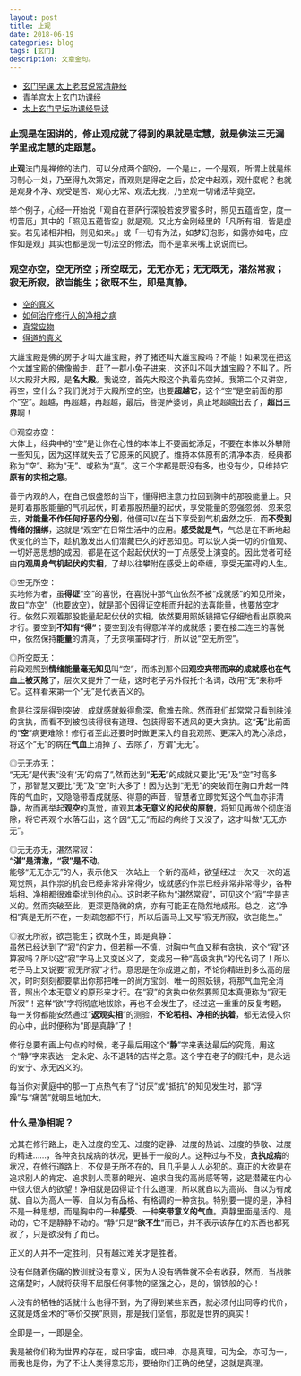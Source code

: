 ```yaml
---
layout: post
title: 止观
date: 2018-06-19
categories: blog
tags: [玄门]
description: 文章金句。
---
```


- [玄门早课 太上老君说常清静经](https://www.bilibili.com/video/av1525888/?spm_id_from=333.338.recommend_report.1)
- [青羊宫太上玄门功课经](https://www.bilibili.com/video/av5894399)
- [太上玄门早坛功课经导读](https://www.bilibili.com/video/av8878248)

### 止观是在因讲的，修止观成就了得到的果就是定慧，就是佛法三无漏学里戒定慧的定跟慧。
**止观**法门是禅修的法门，可以分成两个部份，一个是止，一个是观，所谓止就是练习制心一处，乃至得九次第定，而观则是得定之后，於定中起观，观什麼呢？也就是观身不净、观受是苦、观心无常、观法无我，乃至观一切诸法毕竟空。


举个例子，心经一开始说「观自在菩萨行深般若波罗蜜多时，照见五蕴皆空，度一切苦厄」其中的「照见五蕴皆空」就是观。又比方金刚经里的「凡所有相，皆是虚妄。若见诸相非相，则见如来。」或「一切有为法，如梦幻泡影，如露亦如电，应作如是观」其实也都是观一切法空的修法，而不是拿来嘴上说说而已。

### 观空亦空，空无所空；所空既无，无无亦无；无无既无，湛然常寂；寂无所寂，欲岂能生；欲既不生，即是真静。
- [空的真义](http://blog.sina.com.cn/s/blog_e4597a6e0102vm5t.html)
- [如何治疗修行人的净相之病](http://blog.sina.com.cn/s/blog_e4597a6e0102vm89.html)
- [真常应物](http://blog.sina.com.cn/s/blog_e4597a6e0102vm9r.html)
- [得道的真义](http://blog.sina.com.cn/s/blog_e4597a6e0102vmys.html)


大雄宝殿是佛的房子才叫大雄宝殿，养了猪还叫大雄宝殿吗？不能！如果现在把这个大雄宝殿的佛像搬走，赶了一群小兔子进来，这还叫不叫大雄宝殿？不叫了。所以大殿非大殿，是**名大殿**。我说空，首先大殿这个执着先空掉。我第二个又讲空，再空，空什么？我们说对于大殿所空的空，也要**超越它**，这个“空”是空前面的那个“空”。超越，再超越，再超越，最后，菩提萨婆诃，真正地超越出去了，**超出三界**啊！


◎观空亦空：<br>
大体上，经典中的“空”是让你在心性的本体上不要画蛇添足，不要在本体以外攀附一些知见，因为这样就失去了它原来的风貌了。维持本体原有的清净本质，经典都称为“空”、称为“无”、或称为“真”。这三个字都是既没有多，也没有少，只维持它**原有的实相之意**。


善于内观的人，在自己很盛怒的当下，懂得把注意力拉回到胸中的那股能量上。只是盯着那股能量的气机起伏，盯着那股热量的起伏，享受能量的忽强忽弱、忽来忽去，**对能量不作任何好恶的分别**，他便可以在当下享受到气机盎然之乐，而**不受到情绪的捆绑**，这就是“观空”在日常生活中的应用。**感受就是气**，气总是在不断地起伏变化的当下，趁机激发出人们潜藏已久的好恶知见。可以说人类一切的价值观、一切好恶思想的成因，都是在这个起起伏伏的一丁点感受上演变的。因此觉者可经由**内观周身气机起伏的实相**，了却以往攀附在感受上的牵缠，享受无罣碍的人生。


◎空无所空：<br>
实地修为者，虽**得证**“空”的喜悦，在喜悦中那气血依然不被“成就感”的知见所染，故曰“亦空”（也要放空），就是那个因得证空相而升起的法喜能量，也要放空才行。依然只观着那股能量起起伏伏的实相，依然要用照妖镜把它仔细地看出原貌来才行。要空到**不知有“得”**；要空到没有得意洋洋的成就感；要在接二连三的喜悦中，依然保持**能量**的清真，了无贪嗔罣碍才行，所以说“空无所空”。


◎所空既无：<br>
前段观照到**情绪能量毫无知见**叫“空”，而练到那个因**观空夹带而来的成就感也在气血上被灭除**了，层次又提升了一级，这时老子另外假托个名词，改用“无”来称呼它。这样看来第一个“无”是代表吉义的。


愈是往深层得到突破，成就感就躲得愈深，愈难去除。然而我们却常常只看到肤浅的贪执，而看不到被包装得很有道理、包装得密不透风的更大贪执。这“**无**”比前面的“**空**”病更难除！修行者至此还要时时做更深入的自我观照、更深入的洗心涤虑，将这个“无”的病在**气血**上消掉了、去除了，方谓“无无”。


◎无无亦无：<br>
“无无”是代表“没有‘无’的病了”,然而达到“**无无**”的成就又要比“无”及“空”时高多了，那智慧又要比“无”及“空”时大多了！因为达到“无无”的突破而在胸口升起一阵阵的气血时，又隐隐带着成就感、得意的声音，智慧者立即觉知这个气血亦非清静，故而再举起**观空**的真觉，直观其**本无意义的起伏的原貌**，将知见再做个彻底消除，将它再观个水落石出，这个因“无无”而起的病终于又没了，这才叫做“无无亦无”。

 ◎无无亦无，湛然常寂：<br>
**“湛”是清澈，“寂”是不动**。<br>
能够“无无亦无”的人，表示他又一次站上一个新的高峰，欲望经过一次又一次的返观觉照，其作祟的机会已经非常非常得少，成就感的作祟已经非常非常得少，各种垢相、净相都很难牵扰到他的心。这时老子称为“湛然常寂”，可见这个“寂”字是吉义的。然而突破至此，更深更隐微的病，亦有可能正在隐然地成形。总之，这“净相”真是无所不在，一刻疏忽都不行，所以后面马上又写“寂无所寂，欲岂能生。”


◎寂无所寂，欲岂能生；欲既不生，即是真静：<br>
虽然已经达到了“寂”的定力，但若稍一不慎，对胸中气血又稍有贪执，这个“寂”还算寂吗？所以这“寂”字马上又变凶义了，变成另一种“高级贪执”的代名词了！所以老子马上又说要“寂无所寂”才行。意思是在你成道之前，不论你精进到多么高的层次，时时刻刻都要拿出你那把唯一的尚方宝剑、唯一的照妖镜，将那气血完全消音，照出个本无意义的原形来才行。在“寂”的贪执中依然要照见本真便称为“寂无所寂”！这样“欲”字将彻底地拔除，再也不会发生了。经过这一重重的反复考题，每一关你都能安然通过“**返观实相**”的测验，**不论垢相、净相的执着**，都无法侵入你的心中，此时便称为“即是真静”了！

 
修行总要有画上句点的时候，老子最后用这个“**静**”字来表达最后的究竟，用这个“静”字来表达一定永定、永不退转的吉祥之意。这个字在老子的假托中，是永远的安宁、永无凶义的。


每当你对黄庭中的那一丁点热气有了“讨厌”或“抵抗”的知见发生时，那“浮躁”与“痛苦”就明显地加大。


### 什么是净相呢？
尤其在修行路上，走入过度的空无、过度的定静、过度的热诚、过度的恭敬、过度的精进……，各种贪执成病的状况，更甚于一般的人。这种过与不及，**贪执成病**的状况，在修行道路上，不仅是无所不在的，且几乎是人人必犯的。真正的大欲是在追求别人的肯定、追求别人羡慕的眼光、追求自我的高尚感等等，这是潜藏在内心中很大很大的欲望！净相就是因得证个什么道理，所以就自以为高尚、自以为有成就、自以为高人一等、自以为有品格、有格调的一种贪执。特别要一提的是，净相不是一种思想，而是胸中的一种**感受**、一种**夹带意义的气血**。真静里面是活的、是动的，它不是静静不动的。“静”只是“**欲不生**”而已，并不表示该存在的东西也都死寂了，只是欲没有了而已。


正义的人并不一定胜利，只有越过难关才是胜者。


没有伴随着伤痛的教训就没有意义，因为人没有牺牲就不会有收获，然而，当战胜这痛楚时，人就将获得不屈服任何事物的坚强之心，是的，钢铁般的心！


人没有的牺牲的话就什么也得不到，为了得到某些东西，就必须付出同等的代价，这就是炼金术的“等价交换”原则，那是我们坚信，那就是世界的真实！


全即是一，一即是全。


我是被你们称为世界的存在，或曰宇宙，或曰神，亦是真理，可为全，亦可为一，而我也是你，为了不让人类得意忘形，要给你们正确的绝望，这就是真理。

